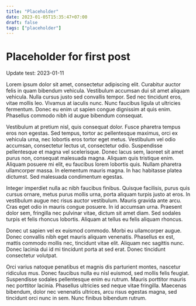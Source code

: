 ```yaml
---
title: "Placeholder"
date: 2023-01-05T15:35:47+07:00
draft: false
tags: ["placeholder"]
---
```


# Placeholder for first post

Update test: 2023-01-11

Lorem ipsum dolor sit amet, consectetur adipiscing elit. Curabitur auctor felis in quam bibendum vehicula. Vestibulum accumsan dui sit amet aliquam vehicula. Nulla cursus justo sed convallis tempor. Sed nec tincidunt eros, vitae mollis leo. Vivamus at iaculis nunc. Nunc faucibus ligula ut ultricies fermentum. Donec eu enim ut sapien congue dignissim at quis enim. Phasellus commodo nibh id augue bibendum consequat.

Vestibulum at pretium nisl, quis consequat dolor. Fusce pharetra tempus eros non egestas. Sed tempus, tortor ac pellentesque maximus, orci ex vehicula urna, nec lobortis eros tortor eget metus. Vestibulum vel odio accumsan, consectetur lectus ut, consectetur odio. Suspendisse pellentesque et magna vel scelerisque. Donec lacus sem, laoreet sit amet purus non, consequat malesuada magna. Aliquam quis tristique enim. Aliquam posuere mi elit, eu faucibus lorem lobortis quis. Nullam pharetra ullamcorper massa. In elementum mauris magna. In hac habitasse platea dictumst. Sed malesuada condimentum egestas.

Integer imperdiet nulla ac nibh faucibus finibus. Quisque facilisis, purus quis cursus ornare, metus purus mollis urna, porta aliquam turpis justo at eros. In vestibulum augue nec risus auctor vestibulum. Mauris gravida ante arcu. Cras eget odio in mauris congue posuere. In id accumsan urna. Praesent dolor sem, fringilla nec pulvinar vitae, dictum sit amet diam. Sed sodales turpis et felis rhoncus lobortis. Aliquam at tellus eu felis aliquam rhoncus.

Donec ut sapien vel ex euismod commodo. Morbi eu ullamcorper augue. Donec convallis nibh eget mauris aliquam venenatis. Phasellus ex est, mattis commodo mollis nec, tincidunt vitae elit. Aliquam nec sagittis nunc. Donec lacinia dui id mi tincidunt porta at sed erat. Donec tincidunt consectetur volutpat.

Orci varius natoque penatibus et magnis dis parturient montes, nascetur ridiculus mus. Donec faucibus nulla eu nisl euismod, sed mollis felis feugiat. Suspendisse sodales pellentesque enim eu rutrum. Mauris porttitor mauris nec porttitor lacinia. Phasellus ultricies sed neque vitae fringilla. Maecenas bibendum, dolor nec venenatis ultrices, arcu risus egestas magna, sed tincidunt orci nunc in sem. Nunc finibus bibendum rutrum.
